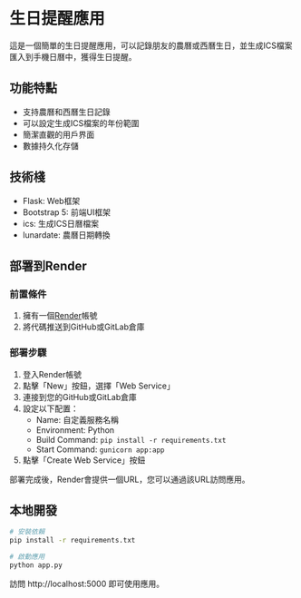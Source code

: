 # 生日提醒應用

這是一個簡單的生日提醒應用，可以記錄朋友的農曆或西曆生日，並生成ICS檔案匯入到手機日曆中，獲得生日提醒。

## 功能特點

- 支持農曆和西曆生日記錄
- 可以設定生成ICS檔案的年份範圍
- 簡潔直觀的用戶界面
- 數據持久化存儲

## 技術棧

- Flask: Web框架
- Bootstrap 5: 前端UI框架
- ics: 生成ICS日曆檔案
- lunardate: 農曆日期轉換

## 部署到Render

### 前置條件

1. 擁有一個[Render](https://render.com)帳號
2. 將代碼推送到GitHub或GitLab倉庫

### 部署步驟

1. 登入Render帳號
2. 點擊「New」按鈕，選擇「Web Service」
3. 連接到您的GitHub或GitLab倉庫
4. 設定以下配置：
   - Name: 自定義服務名稱
   - Environment: Python
   - Build Command: `pip install -r requirements.txt`
   - Start Command: `gunicorn app:app`
5. 點擊「Create Web Service」按鈕

部署完成後，Render會提供一個URL，您可以通過該URL訪問應用。

## 本地開發

```bash
# 安裝依賴
pip install -r requirements.txt

# 啟動應用
python app.py
```

訪問 http://localhost:5000 即可使用應用。